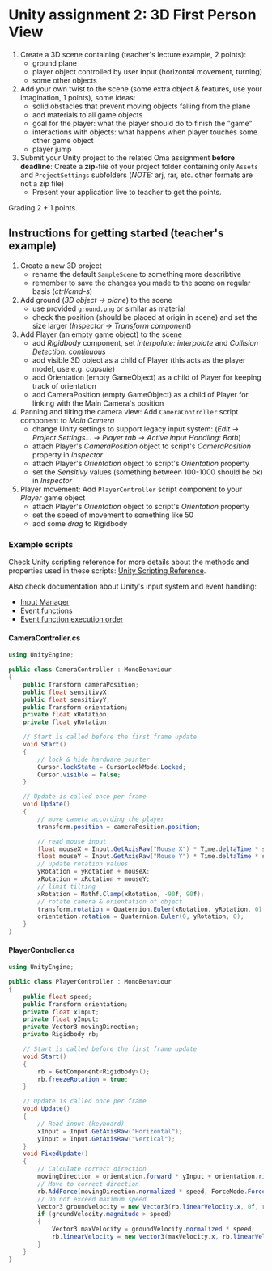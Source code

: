 # Unity assignment 2: 3D First Person View

1. Create a 3D scene containing (teacher's lecture example, 2 points):
    - ground plane
    - player object controlled by user input (horizontal movement, turning)
    - some other objects
1. Add your own twist to the scene (some extra object & features, use your imagination, 1 points), some ideas:
    - solid obstacles that prevent moving objects falling from the plane
    - add materials to all game objects
    - goal for the player: what the player should do to finish the "game"
    - interactions with objects: what happens when player touches some other game object
    - player jump
1. Submit your Unity project to the related Oma assignment **before deadline**: Create a **zip**-file of your project folder containing only `Assets` and `ProjectSettings` subfolders (_NOTE:_ arj, rar, etc. other formats are not a zip file)
   - Present your application live to teacher to get the points.

Grading 2 + 1 points.

## Instructions for getting started (teacher's example)

1. Create a new 3D project
    - rename the default `SampleScene` to something more describtive
    - remember to save the changes you made to the scene on regular basis (_ctrl/cmd-s_)
1. Add ground (_3D object -> plane_) to the scene
    - use provided [`ground.png`](./assets/ground.png) or similar as material
    - check the position (should be placed at origin in scene) and set the size larger (_Inspector -> Transform component_)
1. Add Player (an empty game object) to the scene
    - add _Rigidbody_ component, set _Interpolate: interpolate_ and _Collision Detection: continuous_
    - add visible 3D object as a child of Player (this acts as the player model, use e.g. _capsule_)
    - add Orientation (empty GameObject) as a child of Player for keeping track of orientation
    - add CameraPosition (empty GameObject) as a child of Player for linking with the Main Camera's position
1. Panning and tilting the camera view: Add `CameraController` script component to _Main Camera_
    - change Unity settings to support legacy input system: (_Edit -> Project Settings... -> Player tab -> Active Input Handling: Both_)
    - attach Player's _CameraPosition_ object to script's _CameraPosition_ property in _Inspector_
    - attach Player's _Orientation_ object to script's _Orientation_ property
    - set the _Sensitivy_ values (something between 100-1000 should be ok) in _Inspector_
1. Player movement: Add `PlayerController` script component to your _Player_ game object
    - attach Player's _Orientation_ object to script's _Orientation_ property
    - set the speed of movement to something like 50
    - add some _drag_ to Rigidbody

### Example scripts

Check Unity scripting reference for more details about the methods and properties used in these scripts: [Unity Scripting Reference](https://docs.unity3d.com/ScriptReference/).

Also check documentation about Unity's input system and event handling:

- [Input Manager](https://docs.unity3d.com/Manual/class-InputManager.html)
- [Event functions](https://docs.unity3d.com/Documentation/Manual/event-functions.html)
- [Event function execution order](https://docs.unity3d.com/Manual/execution-order.html)

#### CameraController.cs

```csharp
using UnityEngine;

public class CameraController : MonoBehaviour
{
    public Transform cameraPosition;
    public float sensitivyX;
    public float sensitivyY;
    public Transform orientation;
    private float xRotation;
    private float yRotation;

    // Start is called before the first frame update
    void Start()
    {
        // lock & hide hardware pointer
        Cursor.lockState = CursorLockMode.Locked;
        Cursor.visible = false;
    }

    // Update is called once per frame
    void Update()
    {
        // move camera according the player
        transform.position = cameraPosition.position;

        // read mouse input
        float mouseX = Input.GetAxisRaw("Mouse X") * Time.deltaTime * sensitivyX;
        float mouseY = Input.GetAxisRaw("Mouse Y") * Time.deltaTime * sensitivyY;
        // update rotation values
        yRotation = yRotation + mouseX;
        xRotation = xRotation + mouseY;
        // limit tilting
        xRotation = Mathf.Clamp(xRotation, -90f, 90f);
        // rotate camera & orientation of object
        transform.rotation = Quaternion.Euler(xRotation, yRotation, 0);
        orientation.rotation = Quaternion.Euler(0, yRotation, 0);
    }
}
```

#### PlayerController.cs

```csharp
using UnityEngine;

public class PlayerController : MonoBehaviour
{
    public float speed;
    public Transform orientation;
    private float xInput;
    private float yInput;
    private Vector3 movingDirection;
    private Rigidbody rb;

    // Start is called before the first frame update
    void Start()
    {
        rb = GetComponent<Rigidbody>();
        rb.freezeRotation = true;
    }

    // Update is called once per frame
    void Update()
    {
        // Read input (keyboard)
        xInput = Input.GetAxisRaw("Horizontal");
        yInput = Input.GetAxisRaw("Vertical");
    }
    void FixedUpdate()
    {
        // Calculate correct direction
        movingDirection = orientation.forward * yInput + orientation.right * xInput;
        // Move to correct direction
        rb.AddForce(movingDirection.normalized * speed, ForceMode.Force);
        // Do not exceed maximum speed
        Vector3 groundVelocity = new Vector3(rb.linearVelocity.x, 0f, rb.linearVelocity.z);
        if (groundVelocity.magnitude > speed)
        {
            Vector3 maxVelocity = groundVelocity.normalized * speed;
            rb.linearVelocity = new Vector3(maxVelocity.x, rb.linearVelocity.y, maxVelocity.z);
        }
    }
}
```
